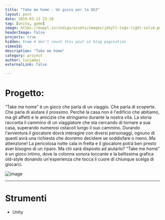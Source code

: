 ```yaml
---
title: "Take me home - Un gioco per la GGJ"
layout: post
date: 2019-03-13 22:10
tag: [unity, game]
image: https://koppl.in/indigo/assets/images/jekyll-logo-light-solid.png
headerImage: false
projects: true
hidden: true # don't count this post in blog pagination
vimeoId: 
description: "Take me home"
category: project
author: luciamaj
externalLink: false

---
```


# Progetto:
“Take me home” è un gioco che parla di un viaggio. Che parla di scoperte. Che parla di aiutare il prossimo. Perché la casa non è l'edificio che abitiamo, ma gli affetti e le amicizie che stringiamo durante la nostra vita. La storia racconta il cammino di un viaggiatore che sta cercando di tornare a sua casa, superando numerosi ostacoli lungo il suo cammino.
Durando l'avventura il giocatore dovrà interagire con diversi personaggi, ognuno di questi avrà una richiesta che dovremo decidere se soddisfare o meno. 
Ma attenzione! La pericolosa notte cala in fretta e il giocatore potrà ben presto aver bisogno di un riparo. Ma chi sarà disposto ad aiutarlo?
“Take me home” è un gioco intimo, dove la colonna sonora toccante e la bellissima grafica old-style donando un'esperienza che tocca il cuore di chiunque scelga di giocarci.

![image](assets/images/take-me-home/manifesto.jpg)

---

# Strumenti

- Unity